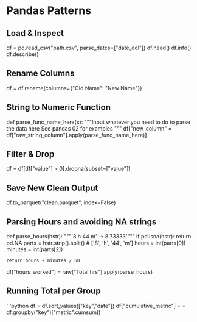 # Pandas Patterns

## Load & Inspect
df = pd.read_csv("path.csv", parse_dates=["date_col"])
df.head()
df.info()
df.describe()

## Rename Columns
df = df.rename(columns={"Old Name": "New Name"})

## String to Numeric Function
def parse_func_name_here(x):
    """Input whatever you need to do to parse the data here
    See pandas 02 for examples
    """
df["new_column" = df["raw_string_column"].apply(parse_func_name_here)]

## Filter & Drop
df = df[df["value"] > 0].dropna(subset=["value"])

## Save New Clean Output
df.to_parquet("clean.parquet", index=False)

## Parsing Hours and avoiding NA strings
def parse_hours(hstr):
    """'8 h 44 m' -> 8.73333'"""
    if pd.isna(hstr):
        return pd.NA
    parts = hstr.strip().split() # ['8', 'h', '44', 'm']
    hours = int(parts[0])
    minutes = int(parts[2])

    return hours + minutes / 60
df["hours_worked"] = raw["Total hrs"].apply(parse_hours)

## Running Total per Group
'''python
df = df.sort_values(["key","date"])
df["cumulative_metric"] = = df.groupby("key")["metric".cumsum()